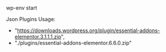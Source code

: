 wp-env start

Json Plugins Usage:
- "https://downloads.wordpress.org/plugin/essential-addons-elementor.3.1.1.1.zip",
- "./plugins/essential-addons-elementor.6.6.0.zip"